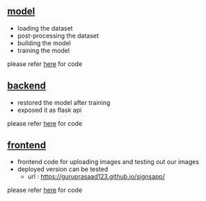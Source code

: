 ## [model](model)

- loading the dataset
- post-processing the dataset
- building the model
- training the model

please refer [here](model) for code

## [backend](backend)

- restored the model after training
- exposed it as flask api

please refer [here](backend) for code

## [frontend](frontend)

- frontend code for uploading images and testing out our images
- deployed version can be tested
    - url : https://guruprasaad123.github.io/signsapp/

please refer [here](frontend) for code

